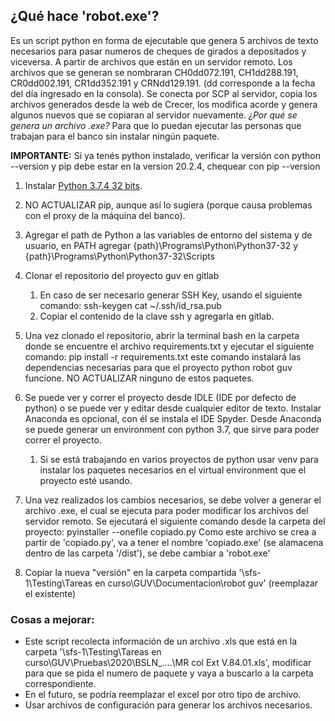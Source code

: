 ## ¿Qué hace 'robot.exe'?
Es un script python en forma de ejecutable que genera 5 archivos de texto necesarios para pasar numeros de cheques de girados a depositados y viceversa. 
A partir de archivos que están en un servidor remoto.
Los archivos que se generan se nombraran CH0dd072.191, CH1dd288.191, CR0dd002.191, CR1dd352.191 y CRNdd129.191. (dd corresponde a la fecha del día ingresado en la consola).
Se conecta por SCP al servidor, copia los archivos generados desde la web de Crecer, los modifica acorde y genera algunos nuevos que se copiaran al servidor nuevamente.
*¿Por qué se genera un archivo .exe?*
Para que lo puedan ejecutar las personas que trabajan para el banco sin instalar ningún paquete.

**IMPORTANTE:** Si ya tenés python instalado, verificar la versión con 
		python --version
y pip debe estar en la version 20.2.4, chequear con 
		pip --version

1. Instalar [Python 3.7.4 32 bits](https://www.python.org/ftp/python/3.7.4/python-3.7.4.exe).

2. NO ACTUALIZAR pip, aunque así lo sugiera (porque causa problemas con el proxy de la máquina del banco).

3. Agregar el path de Python a las variables de entorno del sistema y de usuario, en PATH agregar {path}\Programs\Python\Python37-32 y {path}\Programs\Python\Python37-32\Scripts

4. Clonar el repositorio del proyecto guv en gitlab
	1. En caso de ser necesario generar SSH Key, usando el siguiente comando: 
			ssh-keygen
			cat ~/.ssh/id_rsa.pub
	2. Copiar el contenido de la clave ssh y agregarla en gitlab.

5. Una vez clonado el repositorio, abrir la terminal bash en la carpeta donde se encuentre el archivo requirements.txt y ejecutar el siguiente comando:
		pip install -r requirements.txt
   este comando instalará las dependencias necesarias para que el proyecto python robot guv funcione. NO ACTUALIZAR ninguno de estos paquetes.

6. Se puede ver y correr el proyecto desde IDLE (IDE por defecto de python) o se puede ver y editar desde cualquier editor de texto.
   Instalar Anaconda es opcional, con él se instala el IDE Spyder. Desde Anaconda se puede generar un environment con python 3.7, que sirve para poder correr el proyecto.
	1. Si se está trabajando en varios proyectos de python usar venv para instalar los paquetes necesarios en el virtual environment que el proyecto esté usando.

7. Una vez realizados los cambios necesarios, se debe volver a generar el archivo .exe, el cual se ejecuta para poder modificar los archivos del servidor remoto.
   Se ejecutará el siguiente comando desde la carpeta del proyecto:
		pyinstaller --onefile copiado.py
   Como este archivo se crea a partir de 'copiado.py', va a tener el nombre 'copiado.exe' (se alamacena dentro de las carpeta '/dist'), se debe cambiar a 'robot.exe'

8. Copiar la nueva "versión" en la carpeta compartida '\\sfs-1\Testing\Tareas en curso\GUV\Documentacion\robot guv' (reemplazar el existente)

### Cosas a mejorar:
- Este script recolecta información de un archivo .xls que está en la carpeta '\\sfs-1\Testing\Tareas en curso\GUV\Pruebas\2020\BSLN_....\MR col Ext V.84.01.xls', modificar para que se pida el numero de paquete y vaya a buscarlo a la carpeta correspondiente.
- En el futuro, se podría reemplazar el excel por otro tipo de archivo.
- Usar archivos de configuración para generar los archivos necesarios.
